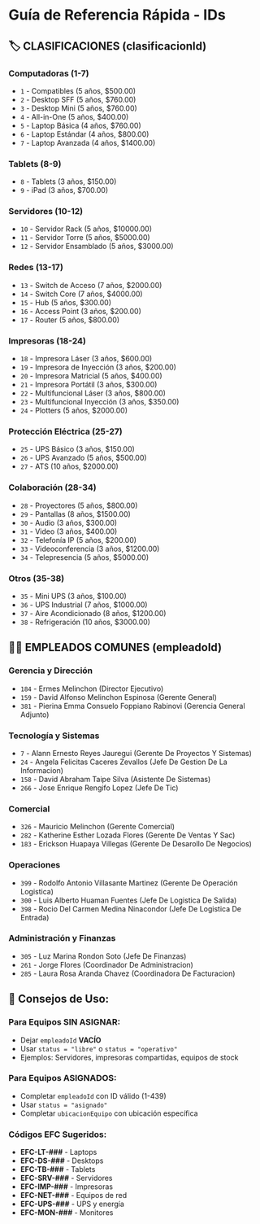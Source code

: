 # Guía de Referencia Rápida - IDs

## 🏷️ **CLASIFICACIONES (clasificacionId)**

### Computadoras (1-7)
- `1` - Compatibles (5 años, $500.00)
- `2` - Desktop SFF (5 años, $760.00)  
- `3` - Desktop Mini (5 años, $760.00)
- `4` - All-in-One (5 años, $400.00)
- `5` - Laptop Básica (4 años, $760.00)
- `6` - Laptop Estándar (4 años, $800.00)
- `7` - Laptop Avanzada (4 años, $1400.00)

### Tablets (8-9)
- `8` - Tablets (3 años, $150.00)
- `9` - iPad (3 años, $700.00)

### Servidores (10-12)
- `10` - Servidor Rack (5 años, $10000.00)
- `11` - Servidor Torre (5 años, $5000.00)
- `12` - Servidor Ensamblado (5 años, $3000.00)

### Redes (13-17)
- `13` - Switch de Acceso (7 años, $2000.00)
- `14` - Switch Core (7 años, $4000.00)
- `15` - Hub (5 años, $300.00)
- `16` - Access Point (3 años, $200.00)
- `17` - Router (5 años, $800.00)

### Impresoras (18-24)
- `18` - Impresora Láser (3 años, $600.00)
- `19` - Impresora de Inyección (3 años, $200.00)
- `20` - Impresora Matricial (5 años, $400.00)
- `21` - Impresora Portátil (3 años, $300.00)
- `22` - Multifuncional Láser (3 años, $800.00)
- `23` - Multifuncional Inyección (3 años, $350.00)
- `24` - Plotters (5 años, $2000.00)

### Protección Eléctrica (25-27)
- `25` - UPS Básico (3 años, $150.00)
- `26` - UPS Avanzado (5 años, $500.00)
- `27` - ATS (10 años, $2000.00)

### Colaboración (28-34)
- `28` - Proyectores (5 años, $800.00)
- `29` - Pantallas (8 años, $1500.00)
- `30` - Audio (3 años, $300.00)
- `31` - Video (3 años, $400.00)
- `32` - Telefonía IP (5 años, $200.00)
- `33` - Videoconferencia (3 años, $1200.00)
- `34` - Telepresencia (5 años, $5000.00)

### Otros (35-38)
- `35` - Mini UPS (3 años, $100.00)
- `36` - UPS Industrial (7 años, $1000.00)
- `37` - Aire Acondicionado (8 años, $1200.00)
- `38` - Refrigeración (10 años, $3000.00)

## 👨‍💼 **EMPLEADOS COMUNES (empleadoId)**

### Gerencia y Dirección
- `184` - Ermes Melinchon (Director Ejecutivo)
- `159` - David Alfonso Melinchon Espinosa (Gerente General)
- `381` - Pierina Emma Consuelo Foppiano Rabinovi (Gerencia General Adjunto)

### Tecnología y Sistemas  
- `7` - Alann Ernesto Reyes Jauregui (Gerente De Proyectos Y Sistemas)
- `24` - Angela Felicitas Caceres Zevallos (Jefe De Gestion De La Informacion)
- `158` - David Abraham Taipe Silva (Asistente De Sistemas)
- `266` - Jose Enrique Rengifo Lopez (Jefe De Tic)

### Comercial
- `326` - Mauricio Melinchon (Gerente Comercial)
- `282` - Katherine Esther Lozada Flores (Gerente De Ventas Y Sac)
- `183` - Erickson Huapaya Villegas (Gerente De Desarollo De Negocios)

### Operaciones
- `399` - Rodolfo Antonio Villasante Martinez (Gerente De Operación Logistica)
- `300` - Luis Alberto Huaman Fuentes (Jefe De Logistica De Salida)
- `398` - Rocio Del Carmen Medina Ninacondor (Jefe De Logistica De Entrada)

### Administración y Finanzas
- `305` - Luz Marina Rondon Soto (Jefe De Finanzas)
- `261` - Jorge Flores (Coordinador De Administracion)
- `285` - Laura Rosa Aranda Chavez (Coordinadora De Facturacion)

## 📝 **Consejos de Uso:**

### Para Equipos SIN ASIGNAR:
- Dejar `empleadoId` **VACÍO**
- Usar `status = "libre"` o `status = "operativo"`
- Ejemplos: Servidores, impresoras compartidas, equipos de stock

### Para Equipos ASIGNADOS:
- Completar `empleadoId` con ID válido (1-439)
- Usar `status = "asignado"`
- Completar `ubicacionEquipo` con ubicación específica

### Códigos EFC Sugeridos:
- **EFC-LT-###** - Laptops
- **EFC-DS-###** - Desktops  
- **EFC-TB-###** - Tablets
- **EFC-SRV-###** - Servidores
- **EFC-IMP-###** - Impresoras
- **EFC-NET-###** - Equipos de red
- **EFC-UPS-###** - UPS y energía
- **EFC-MON-###** - Monitores 